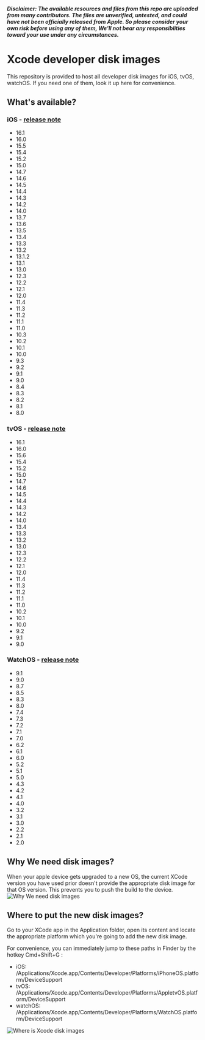 ##### Disclaimer: The available resources and files from this repo are uploaded from many contributors. The files are unverified, untested, and could have not been officially released from Apple. So please consider your own risk before using any of them, We'll not bear any responsiblities toward your use under any circumstances.

# Xcode developer disk images

This repository is provided to host all developer disk images for iOS, tvOS, watchOS. If you need one of them, look it up here for convenience.

## What's available?


### iOS - [release note](https://developer.apple.com/documentation/ios-ipados-release-notes)
* 16.1
* 16.0
* 15.5
* 15.4
* 15.2
* 15.0
* 14.7
* 14.6
* 14.5
* 14.4
* 14.3
* 14.2
* 14.0
* 13.7
* 13.6
* 13.5
* 13.4
* 13.3
* 13.2
* 13.1.2
* 13.1
* 13.0
* 12.3
* 12.2
* 12.1
* 12.0
* 11.4
* 11.3
* 11.2
* 11.1
* 11.0
* 10.3
* 10.2
* 10.1
* 10.0
* 9.3
* 9.2
* 9.1
* 9.0
* 8.4
* 8.3
* 8.2
* 8.1
* 8.0


### tvOS - [release note](https://developer.apple.com/documentation/tvos-release-notes)
* 16.1
* 16.0
* 15.6
* 15.4
* 15.2
* 15.0
* 14.7
* 14.6
* 14.5
* 14.4
* 14.3
* 14.2
* 14.0
* 13.4
* 13.3
* 13.2
* 13.0
* 12.3
* 12.2
* 12.1
* 12.0
* 11.4
* 11.3
* 11.2
* 11.1
* 11.0
* 10.2
* 10.1
* 10.0
* 9.2
* 9.1
* 9.0

### WatchOS - [release note](https://developer.apple.com/documentation/watchos-release-notes)
* 9.1
* 9.0
* 8.7
* 8.5
* 8.3
* 8.0
* 7.4
* 7.3
* 7.2
* 7.1
* 7.0
* 6.2
* 6.1
* 6.0
* 5.2
* 5.1
* 5.0
* 4.3
* 4.2
* 4.1
* 4.0
* 3.2
* 3.1
* 3.0
* 2.2
* 2.1
* 2.0

## Why We need disk images?

When your apple device gets upgraded to a new OS, the current XCode version you have used prior doesn't provide the appropriate disk image for that OS version. This prevents you to push the build to the device.
![Why We need disk images](https://raw.githubusercontent.com/haikieu/xcode-developer-disk-image-all-platforms/master/Why%20do%20you%20need%20to%20update%20disk%20image.png)

## Where to put the new disk images?

Go to your XCode app in the Application folder, open its content and locate the appropriate platform which you're going to add the new disk image.

For convenience, you can immediately jump to these paths in Finder by the hotkey Cmd+Shift+G :

* iOS: /Applications/Xcode.app/Contents/Developer/Platforms/iPhoneOS.platform/DeviceSupport
* tvOS: /Applications/Xcode.app/Contents/Developer/Platforms/AppletvOS.platform/DeviceSupport
* watchOS: /Applications/Xcode.app/Contents/Developer/Platforms/WatchOS.platform/DeviceSupport

![Where is Xcode disk images](https://raw.githubusercontent.com/haikieu/xcode-developer-disk-image-all-platforms/master/where%20is%20my%20developer%20disk%20images.png)

